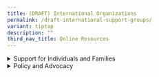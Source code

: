 ```yaml
---
title: (DRAFT) International Organizations
permalink: /draft-international-support-groups/
variant: tiptap
description: ""
third_nav_title: Online Resources
---
```

<div data-type="detailGroup" class="isomer-accordion isomer-accordion-white">
<details class="isomer-details">
<summary>Support for Individuals and Families</summary>
<div data-type="detailsContent" class="isomer-details-content">
<table style="minWidth: 50px">
<colgroup>
<col>
<col>
</colgroup>
<tbody>
<tr>
<th rowspan="1" colspan="1">
<p>Organizations</p>
</th>
<th rowspan="1" colspan="1">
<p>Key Focus</p>
</th>
</tr>
<tr>
<td rowspan="1" colspan="1">
<p><a href="https://raisingchildren.net.au/autism" rel="noopener nofollow" target="_blank">Raising Children Network (Australia) Limited, Autism resources</a>
</p>
</td>
<td rowspan="1" colspan="1">
<p>An Australian resource that provides practical guides and advice for parents
of children with autism, including diagnosis, treatment, and everyday tips.</p>
</td>
</tr>
<tr>
<td rowspan="1" colspan="1">
<p><a href="https://www.amaze.org.au/training/social-scripts/" rel="noopener nofollow" target="_blank">Amaze (Australia)</a>
</p>
</td>
<td rowspan="1" colspan="1">
<p>Amaze provides support and information to autistic people, families, professionals
and the wider community.</p>
</td>
</tr>
<tr>
<td rowspan="1" colspan="1">
<p><a href="https://autismsociety.org/resources-by-topic/" rel="noopener nofollow" target="_blank">Autism Society (USA)</a>
</p>
</td>
<td rowspan="1" colspan="1">
<p>One of the oldest autism organizations in the U.S., the Autism Society
offers resources, support, and advocacy tools. Their website provides a
variety of guides, including toolkits for various life stages and information
on autism acceptance and awareness.</p>
</td>
</tr>
</tbody>
</table>
</div>
</details>
<details class="isomer-details">
<summary>Policy and Advocacy</summary>
<div data-type="detailsContent" class="isomer-details-content">
<table style="minWidth: 50px">
<colgroup>
<col>
<col>
</colgroup>
<tbody>
<tr>
<th rowspan="1" colspan="1">
<p>Organizations</p>
</th>
<th rowspan="1" colspan="1">
<p>Key Focus</p>
</th>
</tr>
<tr>
<td rowspan="1" colspan="1">
<p><a href="https://www.autism.org.uk/" rel="noopener nofollow" target="_blank">The National Autistic Society (UK)</a>
</p>
</td>
<td rowspan="1" colspan="1">
<p>The National Autistic Society offers extensive resources for individuals
with autism and their families, including guides, webinars, and support
services. They focus on providing updated information and advocating for
the rights and well-being of autistic individuals.</p>
</td>
</tr>
<tr>
<td rowspan="1" colspan="1">
<p><a href="https://www.autismcanada.org/acresources" rel="noopener nofollow" target="_blank">Autism Canada</a>
</p>
</td>
<td rowspan="1" colspan="1">
<p>This resource offers educational and awareness videos to help understand
autism better, including personal stories and expert talks.</p>
</td>
</tr>
<tr>
<td rowspan="1" colspan="1">
<p><a href="https://www.autismspeaks.org/directory" rel="noopener nofollow" target="_blank">Autism Speaks</a>
</p>
</td>
<td rowspan="1" colspan="1">
<p>A well-known resource library with a wide range of articles, videos, and
toolkits for understanding and managing autism.</p>
</td>
</tr>
</tbody>
</table>
</div>
</details>
</div>
<p></p>
<p></p>
